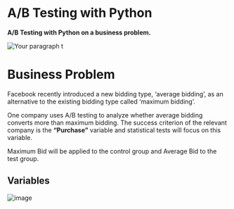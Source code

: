 # A/B Testing with Python
**A/B Testing with Python on a business problem.**

![Your paragraph t](https://user-images.githubusercontent.com/79108733/228497556-44ee5459-3016-409c-ac52-035fc7ca65ac.png)


# Business Problem

Facebook recently introduced a new bidding type, ‘average bidding’, as an alternative to the existing bidding type called ‘maximum bidding’.

One company uses A/B testing to analyze whether average bidding converts more than maximum bidding. The success criterion of the relevant company is the **“Purchase”** variable and statistical tests will focus on this variable.

Maximum Bid will be applied to the control group and Average Bid to the test group.

## Variables

![image](https://user-images.githubusercontent.com/79108733/228502153-1ac5baba-2d19-438a-81a5-15497798f962.png)
